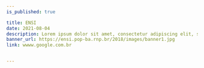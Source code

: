 ```yaml
---
is_published: true

title: ENSI
date: 2021-08-04
description: Lorem ipsum dolor sit amet, consectetur adipiscing elit, sed do eiusmod tempor incididunt ut labore et dolore magna aliqua. Augue interdum velit euismod in pellentesque massa. In mollis nunc sed id. 
banner_url: https://ensi.pop-ba.rnp.br/2018/images/banner1.jpg
link: wwww.google.com.br


---
```

